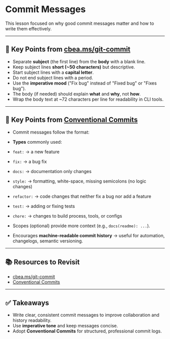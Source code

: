 # Commit Messages

This lesson focused on why good commit messages matter and how to write them effectively.  

---

## 🔑 Key Points from [cbea.ms/git-commit](https://cbea.ms/git-commit/)

- Separate **subject** (the first line) from the **body** with a blank line.  
- Keep subject lines **short (~50 characters)** but descriptive.  
- Start subject lines with a **capital letter**.  
- Do not end subject lines with a period.  
- Use the **imperative mood** ("Fix bug" instead of "Fixed bug" or "Fixes bug").  
- The body (if needed) should explain **what** and **why**, not **how**.  
- Wrap the body text at ~72 characters per line for readability in CLI tools.  

---

## 🔑 Key Points from [Conventional Commits](https://www.conventionalcommits.org/en/v1.0.0/)

- Commit messages follow the format:  


- **Types** commonly used:
- `feat:` → a new feature
- `fix:` → a bug fix
- `docs:` → documentation only changes
- `style:` → formatting, white-space, missing semicolons (no logic changes)
- `refactor:` → code changes that neither fix a bug nor add a feature
- `test:` → adding or fixing tests
- `chore:` → changes to build process, tools, or configs
- Scopes (optional) provide more context (e.g., `docs(readme): ...`).  
- Encourages **machine-readable commit history** → useful for automation, changelogs, semantic versioning.  

---

## 📚 Resources to Revisit
- [cbea.ms/git-commit](https://cbea.ms/git-commit/)  
- [Conventional Commits](https://www.conventionalcommits.org/en/v1.0.0/)  

---

## ✅ Takeaways
- Write clear, consistent commit messages to improve collaboration and history readability.  
- Use **imperative tone** and keep messages concise.  
- Adopt **Conventional Commits** for structured, professional commit logs.  
